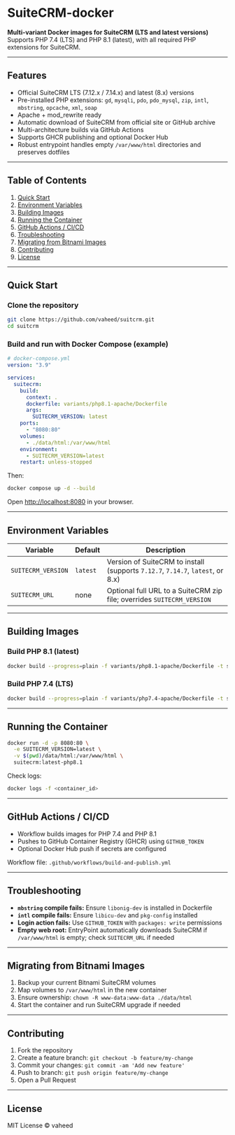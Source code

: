 # SuiteCRM-docker

**Multi-variant Docker images for SuiteCRM (LTS and latest versions)**
Supports PHP 7.4 (LTS) and PHP 8.1 (latest), with all required PHP extensions for SuiteCRM.

---

## Features

* Official SuiteCRM LTS (7.12.x / 7.14.x) and latest (8.x) versions
* Pre-installed PHP extensions: `gd`, `mysqli`, `pdo`, `pdo_mysql`, `zip`, `intl`, `mbstring`, `opcache`, `xml`, `soap`
* Apache + mod_rewrite ready
* Automatic download of SuiteCRM from official site or GitHub archive
* Multi-architecture builds via GitHub Actions
* Supports GHCR publishing and optional Docker Hub
* Robust entrypoint handles empty `/var/www/html` directories and preserves dotfiles

---

## Table of Contents

1. [Quick Start](#quick-start)
2. [Environment Variables](#environment-variables)
3. [Building Images](#building-images)
4. [Running the Container](#running-the-container)
5. [GitHub Actions / CI/CD](#github-actions--cicd)
6. [Troubleshooting](#troubleshooting)
7. [Migrating from Bitnami Images](#migrating-from-bitnami-images)
8. [Contributing](#contributing)
9. [License](#license)

---

## Quick Start

### Clone the repository

```bash
git clone https://github.com/vaheed/suitcrm.git
cd suitcrm
```

### Build and run with Docker Compose (example)

```yaml
# docker-compose.yml
version: "3.9"

services:
  suitecrm:
    build:
      context: .
      dockerfile: variants/php8.1-apache/Dockerfile
      args:
        SUITECRM_VERSION: latest
    ports:
      - "8080:80"
    volumes:
      - ./data/html:/var/www/html
    environment:
      - SUITECRM_VERSION=latest
    restart: unless-stopped
```

Then:

```bash
docker compose up -d --build
```

Open [http://localhost:8080](http://localhost:8080) in your browser.

---

## Environment Variables

| Variable           | Default  | Description                                                                    |
| ------------------ | -------- | ------------------------------------------------------------------------------ |
| `SUITECRM_VERSION` | `latest` | Version of SuiteCRM to install (supports `7.12.7`, `7.14.7`, `latest`, or 8.x) |
| `SUITECRM_URL`     | none     | Optional full URL to a SuiteCRM zip file; overrides `SUITECRM_VERSION`         |

---

## Building Images

### Build PHP 8.1 (latest)

```bash
docker build --progress=plain -f variants/php8.1-apache/Dockerfile -t suitecrm:latest-php8.1 .
```

### Build PHP 7.4 (LTS)

```bash
docker build --progress=plain -f variants/php7.4-apache/Dockerfile -t suitecrm:lts-php7.4 .
```

---

## Running the Container

```bash
docker run -d -p 8080:80 \
  -e SUITECRM_VERSION=latest \
  -v $(pwd)/data/html:/var/www/html \
  suitecrm:latest-php8.1
```

Check logs:

```bash
docker logs -f <container_id>
```

---

## GitHub Actions / CI/CD

* Workflow builds images for PHP 7.4 and PHP 8.1
* Pushes to GitHub Container Registry (GHCR) using `GITHUB_TOKEN`
* Optional Docker Hub push if secrets are configured

Workflow file: `.github/workflows/build-and-publish.yml`

---

## Troubleshooting

* **`mbstring` compile fails:** Ensure `libonig-dev` is installed in Dockerfile
* **`intl` compile fails:** Ensure `libicu-dev` and `pkg-config` installed
* **Login action fails:** Use `GITHUB_TOKEN` with `packages: write` permissions
* **Empty web root:** EntryPoint automatically downloads SuiteCRM if `/var/www/html` is empty; check `SUITECRM_URL` if needed

---

## Migrating from Bitnami Images

1. Backup your current Bitnami SuiteCRM volumes
2. Map volumes to `/var/www/html` in the new container
3. Ensure ownership: `chown -R www-data:www-data ./data/html`
4. Start the container and run SuiteCRM upgrade if needed

---

## Contributing

1. Fork the repository
2. Create a feature branch: `git checkout -b feature/my-change`
3. Commit your changes: `git commit -am 'Add new feature'`
4. Push to branch: `git push origin feature/my-change`
5. Open a Pull Request

---

## License

MIT License © vaheed
